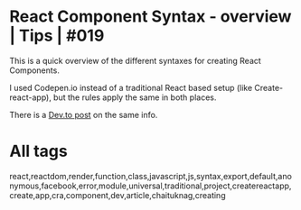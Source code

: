 # React Component Syntax - overview | Tips | #019

This is a quick overview of the different syntaxes for creating React Components.

I used Codepen.io instead of a traditional React based setup (like Create-react-app), but the rules apply the same in both places.

There is a [Dev.to post](https://dev.to/chaituknag/creating-react-components-different-syntaxes-55o2) on the same info.

# All tags

react,reactdom,render,function,class,javascript,js,syntax,export,default,anonymous,facebook,error,module,universal,traditional,project,createreactapp,create,app,cra,component,dev,article,chaituknag,creating
